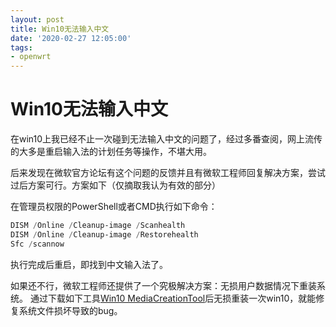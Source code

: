 ```yaml
---
layout: post
title: Win10无法输入中文
date: '2020-02-27 12:05:00'
tags:
- openwrt
---
```


# Win10无法输入中文

在win10上我已经不止一次碰到无法输入中文的问题了，经过多番查阅，网上流传的大多是重启输入法的计划任务等操作，不堪大用。

后来发现在微软官方论坛有这个问题的反馈并且有微软工程师回复解决方案，尝试过后方案可行。方案如下（仅摘取我认为有效的部分）

在管理员权限的PowerShell或者CMD执行如下命令：

``` powershell
DISM /Online /Cleanup-image /Scanhealth
DISM /Online /Cleanup-image /Restorehealth
Sfc /scannow
```

执行完成后重启，即找到中文输入法了。

如果还不行，微软工程师还提供了一个究极解决方案：无损用户数据情况下重装系统。
通过下载如下工具[Win10 MediaCreationTool](https://www.microsoft.com/zh-cn/software-download/windows10)后无损重装一次win10，就能修复系统文件损坏导致的bug。
